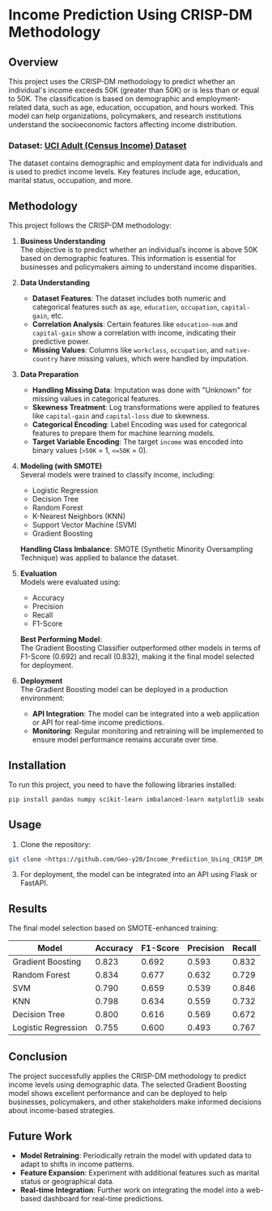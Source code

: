 
# Income Prediction Using CRISP-DM Methodology

## Overview

This project uses the CRISP-DM methodology to predict whether an individual's income exceeds 50K (greater than 50K) or is less than or equal to 50K. The classification is based on demographic and employment-related data, such as age, education, occupation, and hours worked. This model can help organizations, policymakers, and research institutions understand the socioeconomic factors affecting income distribution.

### Dataset: [UCI Adult (Census Income) Dataset](https://archive.ics.uci.edu/dataset/2/adult)

The dataset contains demographic and employment data for individuals and is used to predict income levels. Key features include age, education, marital status, occupation, and more.

## Methodology

This project follows the CRISP-DM methodology:

1. **Business Understanding**  
   The objective is to predict whether an individual’s income is above 50K based on demographic features. This information is essential for businesses and policymakers aiming to understand income disparities.

2. **Data Understanding**  
   - **Dataset Features**: The dataset includes both numeric and categorical features such as `age`, `education`, `occupation`, `capital-gain`, etc.
   - **Correlation Analysis**: Certain features like `education-num` and `capital-gain` show a correlation with income, indicating their predictive power.
   - **Missing Values**: Columns like `workclass`, `occupation`, and `native-country` have missing values, which were handled by imputation.

3. **Data Preparation**  
   - **Handling Missing Data**: Imputation was done with "Unknown" for missing values in categorical features.
   - **Skewness Treatment**: Log transformations were applied to features like `capital-gain` and `capital-loss` due to skewness.
   - **Categorical Encoding**: Label Encoding was used for categorical features to prepare them for machine learning models.
   - **Target Variable Encoding**: The target `income` was encoded into binary values (`>50K` = 1, `<=50K` = 0).

4. **Modeling (with SMOTE)**  
   Several models were trained to classify income, including:
   - Logistic Regression
   - Decision Tree
   - Random Forest
   - K-Nearest Neighbors (KNN)
   - Support Vector Machine (SVM)
   - Gradient Boosting

   **Handling Class Imbalance**: SMOTE (Synthetic Minority Oversampling Technique) was applied to balance the dataset.

5. **Evaluation**  
   Models were evaluated using:
   - Accuracy
   - Precision
   - Recall
   - F1-Score

   **Best Performing Model**:  
   The Gradient Boosting Classifier outperformed other models in terms of F1-Score (0.692) and recall (0.832), making it the final model selected for deployment.

6. **Deployment**  
   The Gradient Boosting model can be deployed in a production environment:
   - **API Integration**: The model can be integrated into a web application or API for real-time income predictions.
   - **Monitoring**: Regular monitoring and retraining will be implemented to ensure model performance remains accurate over time.

## Installation

To run this project, you need to have the following libraries installed:

```bash
pip install pandas numpy scikit-learn imbalanced-learn matplotlib seaborn
```

## Usage

1. Clone the repository:

```bash
git clone <https://github.com/Geo-y20/Income_Prediction_Using_CRISP_DM_Methodology.git>
```

3. For deployment, the model can be integrated into an API using Flask or FastAPI.

## Results

The final model selection based on SMOTE-enhanced training:

| Model             | Accuracy | F1-Score | Precision | Recall |
|-------------------|----------|----------|-----------|--------|
| Gradient Boosting | 0.823    | 0.692    | 0.593     | 0.832  |
| Random Forest     | 0.834    | 0.677    | 0.632     | 0.729  |
| SVM               | 0.790    | 0.659    | 0.539     | 0.846  |
| KNN               | 0.798    | 0.634    | 0.559     | 0.732  |
| Decision Tree     | 0.800    | 0.616    | 0.569     | 0.672  |
| Logistic Regression| 0.755   | 0.600    | 0.493     | 0.767  |

## Conclusion

The project successfully applies the CRISP-DM methodology to predict income levels using demographic data. The selected Gradient Boosting model shows excellent performance and can be deployed to help businesses, policymakers, and other stakeholders make informed decisions about income-based strategies.

## Future Work

- **Model Retraining**: Periodically retrain the model with updated data to adapt to shifts in income patterns.
- **Feature Expansion**: Experiment with additional features such as marital status or geographical data.
- **Real-time Integration**: Further work on integrating the model into a web-based dashboard for real-time predictions.
